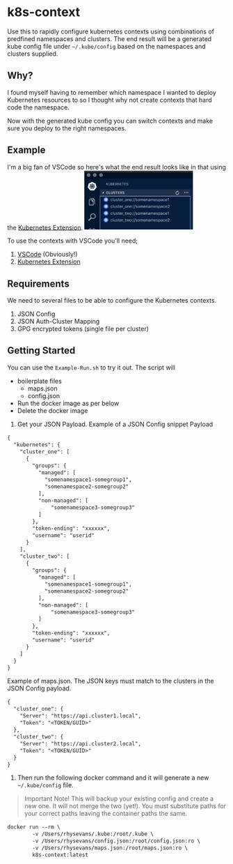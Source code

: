 # k8s-context
Use this to rapidly configure kubernetes contexts using combinations of predfined namespaces and clusters.
The end result will be a generated kube config file under `~/.kube/config` based on the namespaces and clusters supplied.

## Why?
I found myself having to remember which namespace I wanted to deploy Kubernetes resources to so I thought why not create contexts that hard code the namespace.    

Now with the generated kube config you can switch contexts and make sure you deploy to the right namespaces.

## Example
I'm a big fan of VSCode so here's what the end result looks like in that using the [Kubernetes Extension](https://marketplace.visualstudio.com/items?itemName=ms-kubernetes-tools.vscode-kubernetes-tools).
<img src="./docs/img/example-vscode.png" alt="VSCode Kubernetes Extension Example" width="250"/>

To use the contexts with VSCode you'll need;
1) [VSCode](https://code.visualstudio.com/download) (Obviously!)
2) [Kubernetes Extension](https://marketplace.visualstudio.com/items?itemName=ms-kubernetes-tools.vscode-kubernetes-tools)


## Requirements
We need to several files to be able to configure the Kubernetes contexts.
1) JSON Config
2) JSON Auth-Cluster Mapping
3) GPG encrypted tokens (single file per cluster)


## Getting Started
You can use the `Example-Run.sh` to try it out. The script will 
- boilerplate files
  - maps.json
  - config.json
- Run the docker image as per below
- Delete the docker image


1) Get your JSON Payload.
Example of a JSON Config snippet Payload 
```
{
  "kubernetes": {
    "cluster_one": [
      {
        "groups": {
          "managed": [
            "somenamespace1-somegroup1",
            "somenamespace2-somegroup2"
          ],
          "non-managed": [
              "somenamespace3-somegroup3"
          ]
        },
        "token-ending": "xxxxxx",
        "username": "userid"
      }
    ],
    "cluster_two": [
      {
        "groups": {
          "managed": [
            "somenamespace1-somegroup1",
            "somenamespace2-somegroup2"
          ],
          "non-managed": [
              "somenamespace3-somegroup3"
          ]
        },
        "token-ending": "xxxxxx",
        "username": "userid"
      }
    ]
  }
}
```

Example of maps.json. The JSON keys must match to the clusters in the JSON Config payload.
```
{
  "cluster_one": {
    "Server": "https://api.cluster1.local",
    "Token": "<TOKEN/GUID>"
  },
  "cluster_two": {
    "Server": "https://api.cluster2.local",
    "Token": "<TOKEN/GUID>"
  }
}
```


1) Then run the following docker command and it will generate a new `~/.kube/config` file.

> Important Note! This will backup your existing config and create a new one. It will not merge the two (yet!).
You must substitute paths for your correct paths leaving the container paths the same.
```
docker run --rm \
        -v /Users/rhysevans/.kube:/root/.kube \
        -v /Users/rhysevans/config.json:/root/config.json:ro \
        -v /Users/rhysevans/maps.json:/root/maps.json:ro \
        k8s-context:latest
```
